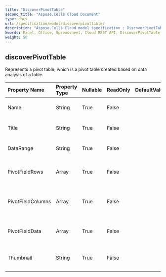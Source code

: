 ```yaml
---
title: "DiscoverPivotTable"
second_title: "Aspose.Cells Cloud Document"
type: docs
url: /specification/model/discoverpivottable/
description: "Aspose.Cells Cloud model specification : DiscoverPivotTable. Effortlessly handle Excel and other spreadsheet documents with features like opening, generating, editing, splitting, merging, comparing, and converting."
kwords: Excel, Office, Spreadsheet, Cloud REST API, DiscoverPivotTable
weight: 50
---
```


## **discoverPivotTable**

Represents a pivot table, which is a pivot table created based on data analysis of a table. 

| Property Name | Property Type | Nullable |  ReadOnly | DefaultValue | Description | 
| :- | :- | :- |:- |  :- | :- |
| Name | String | True |  False |  | Represents pivot table name. |  
| Title | String | True |  False |  | Represents pivot table title. |  
| DataRange | String | True |  False |  | Represents pivot table data range. |  
| PivotFieldRows | Array<Integer> | True |  False |  | Represents row fields in a PivotTable report. |  
| PivotFieldColumns | Array<Integer> | True |  False |  | Represents column fields in a PivotTable report. |  
| PivotFieldData | Array<Integer> | True |  False |  | Represents data fields in a PivotTable report. |  
| Thumbnail | String | True |  False |  | Represents pivot table thumbnail. Base64String |  

